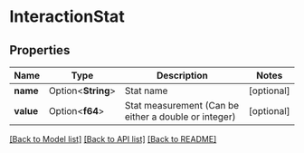 # InteractionStat

## Properties

Name | Type | Description | Notes
------------ | ------------- | ------------- | -------------
**name** | Option<**String**> | Stat name | [optional]
**value** | Option<**f64**> | Stat measurement (Can be either a double or integer) | [optional]

[[Back to Model list]](../README.md#documentation-for-models) [[Back to API list]](../README.md#documentation-for-api-endpoints) [[Back to README]](../README.md)


